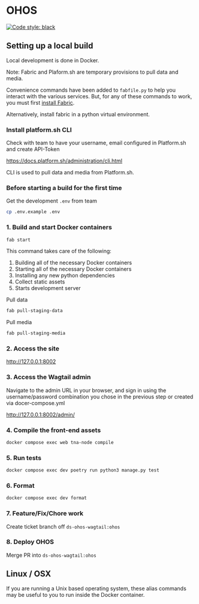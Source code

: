 # OHOS

[![Code style: black](https://img.shields.io/badge/code%20style-black-000000.svg)](https://github.com/psf/black)

## Setting up a local build

Local development is done in Docker.

Note: Fabric and Plaform.sh are temporary provisions to pull data and media.

Convenience commands have been added to `fabfile.py` to help you interact with the various services. But, for any of these commands to work, you must first [install Fabric](https://www.fabfile.org/installing.html).

Alternatively, install fabric in a python virtual environment.


### Install platform.sh CLI

Check with team to have your username, email configured in Platform.sh and create API-Token

https://docs.platform.sh/administration/cli.html

CLI is used to pull data and media from Platform.sh.


### Before starting a build for the first time

Get the development `.env` from team

```sh
cp .env.example .env
```


### 1. Build and start Docker containers

```sh
fab start
```

This command takes care of the following:

1. Building all of the necessary Docker containers
2. Starting all of the necessary Docker containers
3. Installing any new python dependencies
4. Collect static assets
5. Starts development server

Pull data

```sh
fab pull-staging-data
```

Pull media

```sh
fab pull-staging-media
```

### 2. Access the site

<http://127.0.0.1:8002>


### 3. Access the Wagtail admin

Navigate to the admin URL in your browser, and sign in using the username/password combination you chose in the previous step or created via docer-compose.yml

<http://127.0.0.1:8002/admin/>


### 4. Compile the front-end assets

```sh
docker compose exec web tna-node compile
```


### 5. Run tests

```sh
docker compose exec dev poetry run python3 manage.py test
```


### 6. Format

```sh
docker compose exec dev format
```

### 7. Feature/Fix/Chore work

Create ticket branch off `ds-ohos-wagtail:ohos`

### 8. Deploy OHOS

Merge PR into `ds-ohos-wagtail:ohos`

## Linux / OSX

If you are running a Unix based operating system, these alias commands may be useful to you to run inside the Docker container.